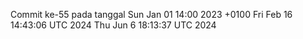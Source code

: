 Commit ke-55 pada tanggal Sun Jan 01 14:00 2023 +0100
Fri Feb 16 14:43:06 UTC 2024
Thu Jun  6 18:13:37 UTC 2024
